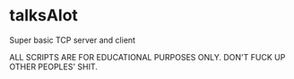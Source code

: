 # talksAlot
Super basic TCP server and client

ALL SCRIPTS ARE FOR EDUCATIONAL PURPOSES ONLY. DON'T FUCK UP OTHER PEOPLES' SHIT.
